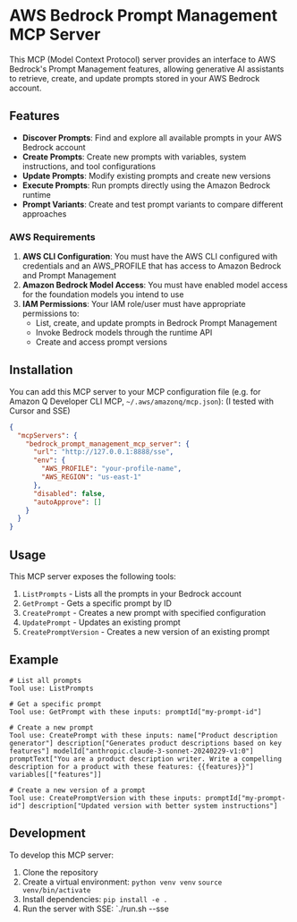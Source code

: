 # AWS Bedrock Prompt Management MCP Server

This MCP (Model Context Protocol) server provides an interface to AWS Bedrock's Prompt Management features, allowing generative AI assistants to retrieve, create, and update prompts stored in your AWS Bedrock account.

## Features

- **Discover Prompts**: Find and explore all available prompts in your AWS Bedrock account
- **Create Prompts**: Create new prompts with variables, system instructions, and tool configurations
- **Update Prompts**: Modify existing prompts and create new versions
- **Execute Prompts**: Run prompts directly using the Amazon Bedrock runtime
- **Prompt Variants**: Create and test prompt variants to compare different approaches

### AWS Requirements

1. **AWS CLI Configuration**: You must have the AWS CLI configured with credentials and an AWS_PROFILE that has access to Amazon Bedrock and Prompt Management
2. **Amazon Bedrock Model Access**: You must have enabled model access for the foundation models you intend to use
3. **IAM Permissions**: Your IAM role/user must have appropriate permissions to:
   - List, create, and update prompts in Bedrock Prompt Management
   - Invoke Bedrock models through the runtime API
   - Create and access prompt versions

## Installation

You can add this MCP server to your MCP configuration file (e.g. for Amazon Q Developer CLI MCP, `~/.aws/amazonq/mcp.json`):
(I tested with Cursor and SSE)

```json
{
  "mcpServers": {
    "bedrock_prompt_management_mcp_server": {
      "url": "http://127.0.0.1:8888/sse",
      "env": {
        "AWS_PROFILE": "your-profile-name",
        "AWS_REGION": "us-east-1"
      },
      "disabled": false,
      "autoApprove": []
    }
  }
}
```

## Usage

This MCP server exposes the following tools:

1. `ListPrompts` - Lists all the prompts in your Bedrock account
2. `GetPrompt` - Gets a specific prompt by ID
3. `CreatePrompt` - Creates a new prompt with specified configuration
4. `UpdatePrompt` - Updates an existing prompt
5. `CreatePromptVersion` - Creates a new version of an existing prompt

## Example

```
# List all prompts
Tool use: ListPrompts

# Get a specific prompt
Tool use: GetPrompt with these inputs: promptId["my-prompt-id"]

# Create a new prompt
Tool use: CreatePrompt with these inputs: name["Product description generator"] description["Generates product descriptions based on key features"] modelId["anthropic.claude-3-sonnet-20240229-v1:0"] promptText["You are a product description writer. Write a compelling description for a product with these features: {{features}}"] variables[["features"]]

# Create a new version of a prompt
Tool use: CreatePromptVersion with these inputs: promptId["my-prompt-id"] description["Updated version with better system instructions"]
```

## Development

To develop this MCP server:

1. Clone the repository
2. Create a virtual environment: `python venv venv`
                            `source venv/bin/activate`
3. Install dependencies: `pip install -e .`
4. Run the server with SSE: `./run.sh --sse